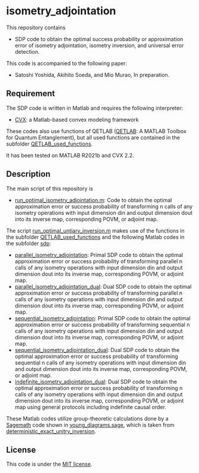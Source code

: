 # isometry_adjointation

This repository contains

- SDP code to obtain the optimal success probability or approximation error of isometry adjointation, isometry inversion, and universal error detection.

This code is accompanied to the following paper:

- Satoshi Yoshida, Akihito Soeda, and Mio Murao, In preparation.

## Requirement

The SDP code is written in Matlab and requires the following interpreter:

- [CVX](http://cvxr.com): a Matlab-based convex modeling framework

These codes also use functions of QETLAB ([QETLAB](https://qetlab.com): A MATLAB Toolbox for Quantum Entanglement), but all used functions are contained in the subfolder [QETLAB_used_functions](https://github.com/sy3104/isometry_adjointation/tree/main/QETLAB_used_functions).

It has been tested on MATLAB R2021b and CVX 2.2.

## Description

The main script of this repository is

- [run_optimal_isometry_adjointation.m](https://github.com/sy3104/isometry_adjointation/blob/main/run_optimal_isometry_adjointation.m): Code to obtain the optimal approximation error or success probability of transforming n calls of any isometry operations with input dimension din and output dimension dout into its inverse map, corresponding POVM, or adjoint map.

The script [run_optimal_untiary_inversion.m](https://github.com/sy3104/deterministic_exact_unitary_inversion/blob/main/run_optimal_untiary_inversion.m) makes use of the functions in the subfolder [QETLAB_used_functions](https://github.com/sy3104/deterministic_exact_unitary_inversion/tree/main/QETLAB_used_functions) and the following Matlab codes in the subfolder [sdp](https://github.com/sy3104/isometry_adjointation/tree/main/sdp):

- [parallel_isometry_adjointation](https://github.com/sy3104/isometry_adjointation/blob/main/sdp/parallel_isometry_adjointation.m): Primal SDP code to obtain the optimal approximation error or success probability of transforming parallel n calls of any isometry operations with input dimension din and output dimension dout into its inverse map, corresponding POVM, or adjoint map.
- [parallel_isometry_adjointation_dual](https://github.com/sy3104/isometry_adjointation/blob/main/sdp/parallel_isometry_adjointation_dual.m): Dual SDP code to obtain the optimal approximation error or success probability of transforming parallel n calls of any isometry operations with input dimension din and output dimension dout into its inverse map, corresponding POVM, or adjoint map.
- [sequential_isometry_adjointation](https://github.com/sy3104/isometry_adjointation/blob/main/sdp/sequential_isometry_adjointation.m): Primal SDP code to obtain the optimal approximation error or success probability of transforming sequential n calls of any isometry operations with input dimension din and output dimension dout into its inverse map, corresponding POVM, or adjoint map.
- [sequential_isometry_adjointation_dual](https://github.com/sy3104/isometry_adjointation/blob/main/sdp/sequential_isometry_adjointation_dual.m): Dual SDP code to obtain the optimal approximation error or success probability of transforming sequential n calls of any isometry operations with input dimension din and output dimension dout into its inverse map, corresponding POVM, or adjoint map.
- [indefinite_isometry_adjointation_dual](https://github.com/sy3104/isometry_adjointation/blob/main/sdp/indefinite_isometry_adjointation_dual.m): Dual SDP code to obtain the optimal approximation error or success probability of transforming n calls of any isometry operations with input dimension din and output dimension dout into its inverse map, corresponding POVM, or adjoint map using general protocols including indefinite causal order.

These Matlab codes utilize group-theoretic calculations done by a [Sagemath](https://www.sagemath.org) code shown in [young_diagrams.sage](https://github.com/sy3104/isometry_adjointation/blob/main/sdp/young_diagrams.sage), which is taken from [deterministic_exact_unitry_inversion](https://github.com/sy3104/deterministic_exact_unitary_inversion).


## License

This code is under the [MIT license](https://opensource.org/licenses/MIT).
